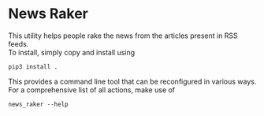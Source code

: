 # News Raker

This utility helps people rake the news from the articles present in RSS feeds.  
To install, simply copy and install using
```
pip3 install .
```

This provides a command line tool that can be reconfigured in various ways.  
For a comprehensive list of all actions, make use of
```
news_raker --help
```
